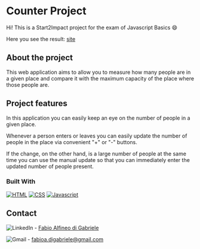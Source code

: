 <a name="readme-top"></a>

# Counter Project

Hi! This is a Start2Impact project for the exam of Javascript Basics 😄

Here you see the result: [site](https://fadg-javascript-project.netlify.app)

## About the project

This web application aims to allow you to measure how many people are in a given place and compare it with the maximum capacity of the place where those people are.

## Project features

In this application you can easily keep an eye on the number of people in a given place.

Whenever a person enters or leaves you can easily update the number of people in the place via convenient "+" or "-" buttons.

If the change, on the other hand, is a large number of people at the same time you can use the manual update so that you can immediately enter the updated number of people present.
  
### Built With

<a href="html.com"> <img src="https://img.shields.io/badge/HTML5-E34F26?style=for-the-badge&logo=html5&logoColor=white" alt="HTML"></a>
<a href="css.com"> <img src="https://img.shields.io/badge/CSS3-1572B6?style=for-the-badge&logo=css3&logoColor=white" alt="CSS"></a>
<a href="Javascript.com"> <img src="https://img.shields.io/badge/JavaScript-F7DF1E?style=for-the-badge&logo=javascript&logoColor=black" alt="Javascript"></a>

## Contact

<img src="https://img.shields.io/badge/LinkedIn-FFFFFF?style=for-the-badge&logo=linkedin&logoColor=FFFFFF&color=0A66C2" alt="LinkedIn"/> - <a href="https://www.linkedin.com/in/developer-android/" target="blank">Fabio Alfineo di Gabriele</a>


<img src="https://img.shields.io/badge/Gmail-D14836?style=for-the-badge&logo=gmail&logoColor=white" alt="Gmail"/> - fabioa.digabriele@gmail.com


